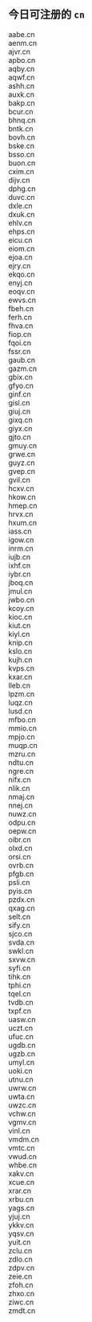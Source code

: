 
## 今日可注册的 `cn`
>
aabe.cn   
aenm.cn   
ajvr.cn   
apbo.cn   
aqby.cn   
aqwf.cn   
ashh.cn   
auxk.cn   
bakp.cn   
bcur.cn   
bhnq.cn   
bntk.cn   
bovh.cn   
bske.cn   
bsso.cn   
buon.cn   
cxim.cn   
dijv.cn   
dphg.cn   
duvc.cn   
dxle.cn   
dxuk.cn   
ehlv.cn   
ehps.cn   
eicu.cn   
eiom.cn   
ejoa.cn   
ejry.cn   
ekqo.cn   
enyj.cn   
eoqv.cn   
ewvs.cn   
fbeh.cn   
ferh.cn   
fhva.cn   
fiop.cn   
fqoi.cn   
fssr.cn   
gaub.cn   
gazm.cn   
gbix.cn   
gfyo.cn   
ginf.cn   
gisl.cn   
giuj.cn   
gixq.cn   
giyx.cn   
gjto.cn   
gmuy.cn   
grwe.cn   
guyz.cn   
gvep.cn   
gvil.cn   
hcxv.cn   
hkow.cn   
hmep.cn   
hrvx.cn   
hxum.cn   
iass.cn   
igow.cn   
inrm.cn   
iujb.cn   
ixhf.cn   
iybr.cn   
jboq.cn   
jmul.cn   
jwbo.cn   
kcoy.cn   
kioc.cn   
kiut.cn   
kiyl.cn   
knip.cn   
kslo.cn   
kujh.cn   
kvps.cn   
kxar.cn   
lleb.cn   
lpzm.cn   
luqz.cn   
lusd.cn   
mfbo.cn   
mmio.cn   
mpjo.cn   
muqp.cn   
mzru.cn   
ndtu.cn   
ngre.cn   
nifx.cn   
nlik.cn   
nmaj.cn   
nnej.cn   
nuwz.cn   
odpu.cn   
oepw.cn   
oibr.cn   
olxd.cn   
orsi.cn   
ovrb.cn   
pfgb.cn   
psli.cn   
pyis.cn   
pzdx.cn   
qxag.cn   
selt.cn   
sify.cn   
sjco.cn   
svda.cn   
swkl.cn   
sxvw.cn   
syfi.cn   
tihk.cn   
tphi.cn   
tqel.cn   
tvdb.cn   
txpf.cn   
uasw.cn   
uczt.cn   
ufuc.cn   
ugdb.cn   
ugzb.cn   
umyl.cn   
uoki.cn   
utnu.cn   
uwrw.cn   
uwta.cn   
uwzc.cn   
vchw.cn   
vgmv.cn   
vinl.cn   
vmdm.cn   
vmtc.cn   
vwud.cn   
whbe.cn   
xakv.cn   
xcue.cn   
xrar.cn   
xrbu.cn   
yags.cn   
yjuj.cn   
ykkv.cn   
yqsv.cn   
yuit.cn   
zclu.cn   
zdlo.cn   
zdpv.cn   
zeie.cn   
zfoh.cn   
zhxo.cn   
ziwc.cn   
zmdt.cn   

